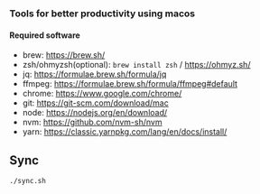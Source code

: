 ### Tools for better productivity using macos

#### Required software

-   brew: https://brew.sh/
-   zsh/ohmyzsh(optional): `brew install zsh` / https://ohmyz.sh/
-   jq: https://formulae.brew.sh/formula/jq
-   ffmpeg: https://formulae.brew.sh/formula/ffmpeg#default
-   chrome: https://www.google.com/chrome/
-   git: https://git-scm.com/download/mac
-   node: https://nodejs.org/en/download/
-   nvm: https://github.com/nvm-sh/nvm
-   yarn: https://classic.yarnpkg.com/lang/en/docs/install/

## Sync

```
./sync.sh

```

